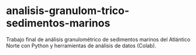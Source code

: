 # analisis-granulom-trico-sedimentos-marinos
Trabajo final de análisis granulométrico de sedimentos marinos del Atlántico Norte con Python y herramientas de análisis de datos (Colab).
